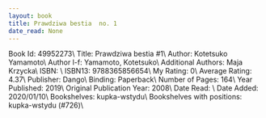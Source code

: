 ```yaml
---
layout: book
title: Prawdziwa bestia  no. 1
date_read: None
---
```


Book Id: 49952273\ 
Title: Prawdziwa bestia #1\ 
Author: Kotetsuko Yamamoto\ 
Author l-f: Yamamoto, Kotetsuko\ 
Additional Authors: Maja Krzycka\ 
ISBN: \ 
ISBN13: 9788365856654\ 
My Rating: 0\ 
Average Rating: 4.37\ 
Publisher: Dango\ 
Binding: Paperback\ 
Number of Pages: 164\ 
Year Published: 2019\ 
Original Publication Year: 2008\ 
Date Read: \ 
Date Added: 2020/01/10\ 
Bookshelves: kupka-wstydu\ 
Bookshelves with positions: kupka-wstydu (#726)\ 

